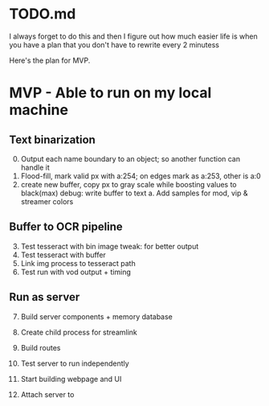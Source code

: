 # TODO.md

I always forget to do this and then I figure out how much easier life is
when you have a plan that you don't have to rewrite every 2 minutess

Here's the plan for MVP.

# MVP - Able to run on my local machine

## Text binarization 
0. Output each name boundary to an object; so another function can handle it
1. Flood-fill, mark valid px with a:254; on edges mark as a:253, other is a:0
2. create new buffer, copy px to gray scale while boosting values to black(max)
    debug: write buffer to text
    a. Add samples for mod, vip & streamer colors

## Buffer to OCR pipeline
3. Test tesseract with bin image
    tweak: for better output
4. Test tesseract with buffer
5. Link img process to tesseract path
6. Test run with vod output + timing

## Run as server
7. Build server components + memory database
8. Create child process for streamlink
9. Build routes
10. Test server to run independently

11. Start building webpage and UI
12. Attach server to 